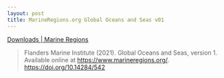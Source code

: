 ```yaml
---
layout: post
title: MarineRegions.org Global Oceans and Seas v01
---
```


[Downloads \| Marine Regions](https://www.marineregions.org/downloads.php)

> Flanders Marine Institute (2021). Global Oceans and Seas, version 1. Available online at https://www.marineregions.org/. https://doi.org/10.14284/542



